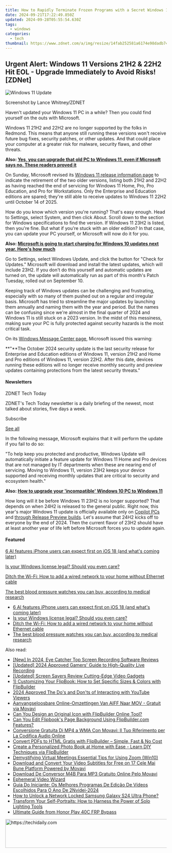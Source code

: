 ```yaml
---
title: How to Rapidly Terminate Frozen Programs with a Secret Windows 11 Feature - Insights From ZDNet
date: 2024-09-21T17:22:49.850Z
updated: 2024-09-28T05:55:54.630Z
tags:
  - windows
categories:
  - tech
thumbnail: https://www.zdnet.com/a/img/resize/14fab252581a6174e98dadb74b12f396171ef03b/2024/09/01/0573f996-6286-4997-b56a-d9f1546a7c8d/gettyimages-2161593562.jpg?width=278&height=156&fit=crop&auto=webp
---
```


## Urgent Alert: Windows 11 Versions 21H2 & 22H2 Hit EOL - Upgrade Immediately to Avoid Risks![ZDNet]

![Windows 11 Update](https://www.zdnet.com/a/img/resize/a3d7f6204a4a80c657ff5a478fcd7dde3d2564e1/2024/09/11/b679a3e9-5816-4292-8618-8cad24cce468/figure-top-update-your-windows-11-pc-to-version-23h2-or-else.jpg?auto=webp&width=1280)

Screenshot by Lance Whitney/ZDNET

Haven't updated your Windows 11 PC in a while? Then you could find yourself on the outs with Microsoft. 

Windows 11 21H2 and 22H2 are no longer supported by the folks in Redmond. This means that anyone still running these versions won't receive future bug fixes, security patches, or other updates. And that could place your computer at a greater risk for malware, security flaws, and other threats.

**Also: [Yes, you can upgrade that old PC to Windows 11, even if Microsoft says no. These readers proved it](https://www.zdnet.com/article/yes-you-can-upgrade-that-old-pc-to-windows-11-even-if-microsoft-says-no-these-readers-proved-it/)**

On Sunday, Microsoft revised its [Windows 11 release information page](https://learn.microsoft.com/en-us/windows/release-health/windows11-release-information) to indicate the retirement of the two older versions, listing both 21H2 and 22H2 as having reached the end of servicing for Windows 11 Home, Pro, Pro Education, and Pro for Workstations. Only the Enterprise and Education editions are spared; they're still able to receive updates to Windows 11 22H2 until October 14 of 2025.

How do you know which version you're running? That's easy enough. Head to Settings, select System, and then click About. Scroll down to the section for Windows specifications to find the version. If Windows 11 23H2 is listed, then you're fine. But what if you're stuck with an older edition? In that case, you can update your PC yourself, or Microsoft will now do it for you.

**Also: [Microsoft is going to start charging for Windows 10 updates next year. Here's how much](https://www.zdnet.com/article/microsoft-is-going-to-start-charging-for-windows-10-updates-next-year-heres-how-much/)**

Go to Settings, select Windows Update, and click the button for "Check for Updates." Microsoft will download and install the latest updates, which will include 23H2\. If you don't do this yourself and automatic updates are turned on, the update will automatically run as part of this month's Patch Tuesday, rolled out on September 10.

Keeping track of Windows updates can be challenging and frustrating, especially with so many of them pushed out on a regular and irregular basis. Microsoft has tried to streamline the major updates by launching them annually and naming them with the year and period. But the names can be confusing since we're almost in the final quarter of 2024 and Windows 11 is still stuck on a 2023 version. In the midst of this messiness, making sure your PC is fully protected against security hazards is the most critical task.

On its [Windows Message Center page](https://learn.microsoft.com/en-us/windows/release-health/windows-message-center), Microsoft issued this warning:

**"**The October 2024 security update is the last security release for Enterprise and Education editions of Windows 11, version 21H2 and Home and Pro editions of Windows 11, version 22H2\. After this date, devices running these editions will no longer receive monthly security and preview updates containing protections from the latest security threats."

#### Newsletters

ZDNET Tech Today

ZDNET's Tech Today newsletter is a daily briefing of the newest, most talked about stories, five days a week.

 Subscribe

[See all](https://www.zdnet.com/newsletters/)

In the following message, Microsoft explains that it will perform the update if you fail to do so:

"To help keep you protected and productive, Windows Update will automatically initiate a feature update for Windows 11 Home and Pro devices that are not managed by IT departments when these are nearing end of servicing. Moving to Windows 11, version 23H2 keeps your device supported and receiving monthly updates that are critical to security and ecosystem health."

**Also: [How to upgrade your 'incompatible' Windows 10 PC to Windows 11](https://www.zdnet.com/article/how-to-upgrade-your-incompatible-windows-10-pc-to-windows-11/)**

How long will it be before Windows 11 23H2 is no longer supported? That depends on when 24H2 is released to the general public. Right now, this year's major Windows 11 update is officially available only on [Copilot PCs](https://support.microsoft.com/en-us/topic/kb5043950-windows-11-version-24h2-support-2fd719b6-8c26-469f-99fe-832eb1b702d7) and [through Release Preview builds](https://blogs.windows.com/windows-insider/2024/05/22/releasing-windows-11-version-24h2-to-the-release-preview-channel/). Let's assume that 24H2 kicks off to everyone by the end of 2024\. Then the current flavor of 23H2 should have at least another year of life left before Microsoft forces you to update again.

#### Featured

[6 AI features iPhone users can expect first on iOS 18 (and what's coming later)](https://www.zdnet.com/article/6-ai-features-iphone-users-can-expect-first-on-ios-18-and-whats-coming-later/ "6 AI features iPhone users can expect first on iOS 18 (and what's coming later)")

[Is your Windows license legal? Should you even care?](https://www.zdnet.com/article/is-your-windows-license-legal-should-you-even-care/ "Is your Windows license legal? Should you even care?")

[Ditch the Wi-Fi: How to add a wired network to your home without Ethernet cable](https://www.zdnet.com/article/ditch-the-wi-fi-how-to-add-a-wired-network-to-your-home-without-ethernet-cable/ "Ditch the Wi-Fi: How to add a wired network to your home without Ethernet cable")

[The best blood pressure watches you can buy, according to medical research](https://www.zdnet.com/article/best-blood-pressure-watch/ "The best blood pressure watches you can buy, according to medical research")

* [6 AI features iPhone users can expect first on iOS 18 (and what's coming later)](https://www.zdnet.com/article/6-ai-features-iphone-users-can-expect-first-on-ios-18-and-whats-coming-later/ "6 AI features iPhone users can expect first on iOS 18 (and what's coming later)")
* [Is your Windows license legal? Should you even care?](https://www.zdnet.com/article/is-your-windows-license-legal-should-you-even-care/ "Is your Windows license legal? Should you even care?")
* [Ditch the Wi-Fi: How to add a wired network to your home without Ethernet cable](https://www.zdnet.com/article/ditch-the-wi-fi-how-to-add-a-wired-network-to-your-home-without-ethernet-cable/ "Ditch the Wi-Fi: How to add a wired network to your home without Ethernet cable")
* [The best blood pressure watches you can buy, according to medical research](https://www.zdnet.com/article/best-blood-pressure-watch/ "The best blood pressure watches you can buy, according to medical research")

<ins class="adsbygoogle"
     style="display:block"
     data-ad-format="autorelaxed"
     data-ad-client="ca-pub-7571918770474297"
     data-ad-slot="1223367746"></ins>

<ins class="adsbygoogle"
     style="display:block"
     data-ad-client="ca-pub-7571918770474297"
     data-ad-slot="8358498916"
     data-ad-format="auto"
     data-full-width-responsive="true"></ins>

<span class="atpl-alsoreadstyle">Also read:</span>
<div><ul>
<li><a href="https://video-screen-grab.techidaily.com/new-in-2024-eye-catcher-top-screen-recording-software-reviews/"><u>[New] In 2024, Eye Catcher Top Screen Recording Software Reviews</u></a></li>
<li><a href="https://remote-screen-capture.techidaily.com/updated-2024-approved-gamers-guide-to-high-quality-live-recording/"><u>[Updated] 2024 Approved Gamers' Guide to High-Quality Live Recording</u></a></li>
<li><a href="https://screen-mirroring-recording.techidaily.com/updated-screen-savers-review-cutting-edge-video-gadgets/"><u>[Updated] Screen Savers Review Cutting-Edge Video Gadgets</u></a></li>
<li><a href="https://win-cheats.techidaily.com/1-customizing-your-flipbook-how-to-set-specific-sizes-and-colors-with-flipbuilder/"><u>1) Customizing Your FlipBook: How to Set Specific Sizes & Colors with FlipBuilder</u></a></li>
<li><a href="https://article-files.techidaily.com/2024-approved-the-dos-and-donts-of-interacting-with-youtube-viewers/"><u>2024 Approved The Do's and Don'ts of Interacting with YouTube Viewers</u></a></li>
<li><a href="https://win-cheats.techidaily.com/aanvangseloosbare-online-omzettingen-van-aiff-naar-mov-gratuit-via-movavi/"><u>Aanvangseloosbare Online-Omzettingen Van AIFF Naar MOV - Gratuit via Movavi</u></a></li>
<li><a href="https://win-cheats.techidaily.com/can-you-design-an-original-icon-with-flipbuilder-online-tool/"><u>Can You Design an Original Icon with FlipBuilder Online Tool?</u></a></li>
<li><a href="https://win-cheats.techidaily.com/can-you-edit-flipbooks-page-background-using-flipbuildercom-features/"><u>Can You Edit Flipbook's Page Background Using FlipBuilder.com Features?</u></a></li>
<li><a href="https://win-cheats.techidaily.com/conversione-gratuita-di-mp4-a-wma-con-movavi-il-tuo-riferimento-per-la-codifica-audio-online/"><u>Conversione Gratuita Di MP4 a WMA Con Movavi: Il Tuo Riferimento per La Codifica Audio Online</u></a></li>
<li><a href="https://win-cheats.techidaily.com/convert-pdfs-to-html-gratis-with-flipbuilder-simple-fast-and-no-cost/"><u>Convert PDFs to HTML Gratis with FlipBuilder – Simple, Fast & No Cost</u></a></li>
<li><a href="https://win-cheats.techidaily.com/create-a-personalized-photo-book-at-home-with-ease-learn-diy-techniques-via-flipbuilder/"><u>Create a Personalized Photo Book at Home with Ease - Learn DIY Techniques via FlipBuilder</u></a></li>
<li><a href="https://extra-tips.techidaily.com/demystifying-virtual-meetings-essential-tips-for-using-zoom-win10/"><u>Demystifying Virtual Meetings Essential Tips for Using Zoom (Win10)</u></a></li>
<li><a href="https://discover-cloud.techidaily.com/download-and-convert-your-video-subtitles-for-free-on-17-cele-mai-bune-platform-powered-by-movavi/"><u>Download and Convert Your Video Subtitles for Free on 17 Cele Mai Bune Platform Powered by Movavi</u></a></li>
<li><a href="https://win-cheats.techidaily.com/download-de-conversor-m4b-para-mp3-gratuito-online-pelo-movavi/"><u>Download De Conversor M4B Para MP3 Gratuito Online Pelo Movavi</u></a></li>
<li><a href="https://youtube-video-recordings.techidaily.com/ephemeral-video-wizard/"><u>Ephemeral Video Wizard</u></a></li>
<li><a href="https://win-cheats.techidaily.com/guia-do-iniciante-os-melhores-programas-de-edicao-de-videos-escolhidos-para-o-ano-de-2nvidei-2024/"><u>Guia Do Iniciante: Os Melhores Programas De Edição De Vídeos Escolhidos Para O Ano De 2Nvidei-2024</u></a></li>
<li><a href="https://android-unlock.techidaily.com/how-to-unlock-a-network-locked-samsung-galaxy-s24-ultra-phone-by-drfone-android/"><u>How to Unlock a Network Locked Samsung Galaxy S24 Ultra Phone?</u></a></li>
<li><a href="https://tech-recovery.techidaily.com/transform-your-self-portraits-how-to-harness-the-power-of-solo-lighting-tools/"><u>Transform Your Self-Portraits: How to Harness the Power of Solo Lighting Tools</u></a></li>
<li><a href="https://bypass-frp.techidaily.com/ultimate-guide-from-honor-play-40c-frp-bypass-by-drfone-android/"><u>Ultimate Guide from Honor Play 40C FRP Bypass</u></a></li>
</ul></div>

<!-- affiliate ads begin -->
<a href="https://appsumo.8odi.net/c/5597632/2082535/7443" target="_top" id="2082535">
  <img src="//a.impactradius-go.com/display-ad/7443-2082535" border="0" alt="https://techidaily.com" width="728" height="90"/>
</a>
<img height="0" width="0" src="https://appsumo.8odi.net/i/5597632/2082535/7443" style="position:absolute;visibility:hidden;" border="0" />
<!-- affiliate ads end -->

